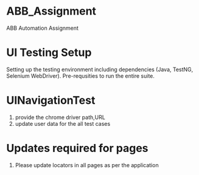 # ABB_Assignment
ABB Automation Assignment
# UI Testing Setup
Setting up the testing environment including dependencies (Java, TestNG, Selenium WebDriver).
Pre-requsities to run the entire suite.
# UINavigationTest
 1. provide the chrome driver path,URL
 2. update user data for the all test cases
# Updates required for pages
1. Please update locators in all pages as per the application
   

   


